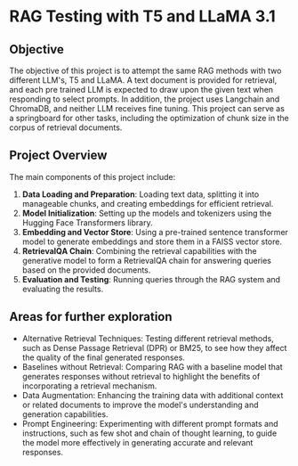 # RAG Testing with T5 and LLaMA 3.1
## Objective
The objective of this project is to attempt the same RAG methods with two different LLM's, T5 and LLaMA. A text document is provided for retrieval, and each pre trained LLM is expected to draw upon the given text when responding to select prompts.
In addition, the project uses Langchain and ChromaDB, and neither LLM receives fine tuning. This project can serve as a springboard for other tasks, including the optimization of chunk size in the corpus of retrieval documents.

## Project Overview

The main components of this project include:

1. **Data Loading and Preparation**: Loading text data, splitting it into manageable chunks, and creating embeddings for efficient retrieval.
2. **Model Initialization**: Setting up the models and tokenizers using the Hugging Face Transformers library.
3. **Embedding and Vector Store**: Using a pre-trained sentence transformer model to generate embeddings and store them in a FAISS vector store.
4. **RetrievalQA Chain**: Combining the retrieval capabilities with the generative model to form a RetrievalQA chain for answering queries based on the provided documents.
5. **Evaluation and Testing**: Running queries through the RAG system and evaluating the results.


## Areas for further exploration
- Alternative Retrieval Techniques: Testing different retrieval methods, such as Dense Passage Retrieval (DPR) or BM25, to see how they affect the quality of the final generated responses.
- Baselines without Retrieval: Comparing RAG with a baseline model that generates responses without retrieval to highlight the benefits of incorporating a retrieval mechanism.
- Data Augmentation: Enhancing the training data with additional context or related documents to improve the model's understanding and generation capabilities.
- Prompt Engineering: Experimenting with different prompt formats and instructions, such as few shot and chain of thought learning, to guide the model more effectively in generating accurate and relevant responses.
